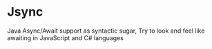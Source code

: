 # Jsync
Java Async/Await support as syntactic sugar, Try to look and feel like awaiting in JavaScript and C# languages
